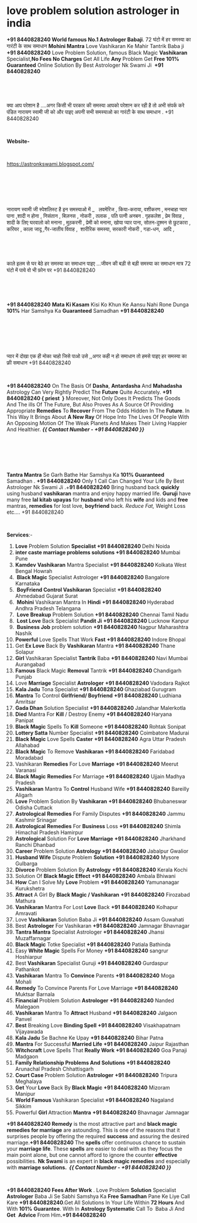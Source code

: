 # love problem solution astrologer in india 
   <p><strong>+91 8440828240 World famous No.1 Astrologer Babaji</strong>. 72 घंटो में हर समस्या का गारंटी के साथ समाधान <strong>Mohini Mantra</strong> Love Vashikaran Ke Mahir Tantrik Baba ji <strong>+91 8440828240</strong> Love Problem Solution, famous Black Magic <strong>Vashikaran</strong> Specialist,<strong>No Fees No Charges</strong> Get All Life <strong>Any</strong> Problem Get <strong>Free 101% Guaranteed</strong> Online Solution By Best Astrologer Nk Swami Ji&nbsp; <strong>+91 8440828240</strong></p>
<p><strong>&nbsp;</strong></p>
<p>&nbsp;</p>
<p>क्या आप परेशान है ....अगर किसी भी परकार की समस्या आपको परेशान कर रही है तो अभी संपर्क करे पंडित नारायण स्वामी जी को और पाइए अपनी सभी समस्याओ का गारंटी के साथ समाधान . +91 8440828240</p>
<p>&nbsp;</p>
<p><strong>Website-</strong></p>
<p><strong>&nbsp;</strong></p>
<p><a href="https://astronkswami.blogspot.com/">https://astronkswami.blogspot.com/</a></p>
<p><strong>&nbsp;</strong></p>
<p>&nbsp;</p>
<p>&nbsp;</p>
<p>नारायण स्वामी जी स्पेशलिस्ट है इन समस्याओ में _&nbsp; &nbsp;लवमेरिज , किया-कराया, वशीकरण , मनचाहा प्यार पाना ,शादी न होना , निसंतान , बिज़नस , नोकरी , तलाक , पति पत्नी अनबन . गृहकलेश , प्रेम विवाह , शादी के लिए घरवालो को मनाना , मुठकरनी , प्रेमी को मनाना, खोया प्यार पाना, सोतन-दुश्मन से छुटकारा , करियर , काला जादू ,गैर-जातीय विवाह ,&nbsp; शारीरिक समस्या, सरकारी नोकरी , गडा-धन,&nbsp; आदि ,</p>
<p>&nbsp;</p>
<p>&nbsp;</p>
<p>काले इलम से घर बेठे हर समस्या का समाधान पाइए ...जीवन की बड़ी से बड़ी समस्या का समाधान मात्र 72 घंटो में पाये वो भी फ़ोन पर +91 8440828240</p>
<p>&nbsp;</p>
<p><strong>&nbsp;</strong></p>
<p><strong>+91 8440828240</strong> <strong>Mata Ki Kasam</strong> Kisi Ko Khun Ke Aansu Nahi Rone Dunga <strong>101%</strong> Har Samshya Ka <strong>Guaranteed</strong> Samadhan <strong>+91 8440828240</strong></p>
<p>&nbsp;</p>
<p>&nbsp;</p>
<p>&nbsp;</p>
<p>प्यार में दोखा एक ही मोका चाहो जिसे पाओ उसे ,,अगर कही न हो समाधान तो हमसे पाइए हर समस्या का फ्री समाधान +91 8440828240</p>
<p>&nbsp;</p>
<p><strong>+91 8440828240</strong> On The Basis Of <strong>Dasha</strong>, <strong>Antardasha</strong> And <strong>Mahadasha</strong> Astrology Can Very Rightly Predict The <strong>Future</strong> Quite Accurately. <strong>+91 8440828240 { priest &nbsp;}</strong> Moreover, Not Only Does It Predicts The Goods And The ills Of The Future, But Also Proves As A Source Of Providing Appropriate <strong>Remedies</strong> To <strong>Recover</strong> From The Odds Hidden In The <strong>Future</strong>. In This Way It Brings About <strong>A New Ray</strong> Of Hope Into The Lives Of People With An Opposing Motion Of The Weak Planets And Makes Their Living Happier And Healthier. <strong><em>{{ Contact Number - +91 8440828240 }} </em></strong></p>
<p><strong>&nbsp;</strong></p>
<p><strong>&nbsp;</strong></p>
<p>&nbsp;</p>
<p><strong>Tantra Mantra</strong> Se Garh Bathe Har Samshya Ka <strong>101% Guaranteed</strong> Samadhan . <strong>+91 8440828240</strong> Only 1 Call Can Changed Your Life By Best Astrologer Nk Swami Ji .+<strong>91 8440828240</strong> Bring husband back <strong>quickly</strong> using husband <strong>vashikaran</strong> mantra and enjoy happy married life. <strong>Guruji</strong> have many free <strong>lal kitab upayas</strong> for <strong>husband</strong> who left his <strong>wife</strong> and kids and <strong>free</strong> mantras, <strong>remedies</strong> for lost love, <strong>boyfriend</strong> back. <em>Reduce Fat, </em>Weight Loss etc&hellip;. +91 8440828240</p>
<p>&nbsp;</p>
<p><strong>Services</strong>:-</p>
<ol>
<li><strong>Love</strong> Problem Solution <strong>Specialist +91 8440828240 </strong>Delhi Noida</li>
<li><strong>inter caste marriage problems solutions +91 8440828240 </strong>Mumbai Pune</li>
<li><strong>Kamdev</strong> <strong>Vashikaran</strong> Mantra Specialist <strong>+91 8440828240 </strong>Kolkata West Bengal Howrah</li>
<li>&nbsp;<strong>Black Magic</strong> Specialist Astrologer <strong>+91 8440828240 </strong>Bangalore Karnataka</li>
<li>&nbsp;<strong>BoyFriend Control Vashikaran</strong> Specialist <strong>+91 8440828240 </strong>Ahmedabad Gujarat Surat</li>
<li>&nbsp;<strong>Mohini</strong> Vashikaran Mantra In <strong>Hindi</strong> <strong>+91 8440828240 </strong>Hyderabad Andhra Pradesh Telangana</li>
<li>&nbsp;<strong>Love</strong> <strong>Breakup</strong> Problem Solution <strong>+91 8440828240 </strong>Chennai Tamil Nadu</li>
<li>&nbsp;<strong>Lost Love</strong> Back Specialist <strong>Pandit Ji</strong> <strong>+91 8440828240 </strong>Lucknow Kanpur</li>
<li>&nbsp;<strong>Business Job</strong> problem solution <strong>+91 8440828240 </strong>Nagpur Maharashtra&nbsp; Nashik&nbsp;</li>
<li><strong>Powerful</strong> Love Spells That Work <strong>Fast</strong> <strong>+91 8440828240 </strong>Indore Bhopal</li>
<li>Get <strong>Ex Love</strong> Back By <strong>Vashikaran</strong> Mantra <strong>+91 8440828240 </strong>Thane Solapur</li>
<li><strong>Girl</strong> Vashikaran Specialist <strong>Tantrik</strong> Baba <strong>+91 8440828240 </strong>Navi Mumbai Aurangabad</li>
<li><strong>Famous</strong> Black Magic <strong>Removal</strong> Tantrik <strong>+91 8440828240 </strong>Chandigarh Punjab</li>
<li>Love <strong>Marriage</strong> Specialist <strong>Astrologer</strong> <strong>+91 8440828240 </strong>Vadodara Rajkot</li>
<li><strong>Kala Jadu</strong> Tona Specialist <strong>+91 8440828240 </strong>Ghaziabad Gurugram</li>
<li><strong>Mantra</strong> To Control <strong>Girlfriend/ Boyfriend</strong> <strong>+91 8440828240 </strong>Ludhiana Amritsar</li>
<li><strong>Gada Dhan</strong> Solution Specialist <strong>+91 8440828240</strong> Jalandhar Malerkotla</li>
<li><strong>Died</strong> Mantra For <strong>Kill</strong> / Destroy Enemy <strong>+91 8440828240 </strong>Haryana Panipat</li>
<li><strong>Black Magic</strong> Spells To <strong>Kill</strong> Someone <strong>+91 8440828240 </strong>Rohtak Sonipat</li>
<li><strong>Lottery Satta</strong> Number Specialist <strong>+91 8440828240</strong> Coimbatore Madurai</li>
<li><strong>Black Magic</strong> Love Spells <strong>Caster</strong> <strong>+91 8440828240</strong> Agra Uttar Pradesh Allahabad</li>
<li><strong>Black Magic</strong> To Remove <strong>Vashikaran</strong> <strong>+91 8440828240</strong> Faridabad Moradabad</li>
<li>Vashikaran <strong>Remedies</strong> For Love <strong>Marriage</strong> <strong>+91 8440828240</strong> Meerut Varanasi</li>
<li><strong>Black Magic</strong> <strong>Remedies</strong> For Marriage <strong>+91 8440828240</strong> Ujjain Madhya Pradesh</li>
<li><strong>Vashikaran</strong> Mantra To <strong>Control</strong> Husband Wife <strong>+91 8440828240</strong> Bareilly Aligarh</li>
<li><strong>Love</strong> Problem Solution By <strong>Vashikaran</strong> <strong>+91 8440828240</strong> Bhubaneswar Odisha Cuttack</li>
<li><strong>Astrological</strong> <strong>Remedies</strong> For Family Disputes <strong>+91 8440828240</strong> Jammu Kashmir Srinagar</li>
<li><strong>Astrological</strong> <strong>Remedies</strong> For <strong>Business</strong> Loss <strong>+91 8440828240</strong> Shimla Himachal Pradesh Hamirpur</li>
<li><strong>Astrological</strong> Solution For <strong>Love Marriage</strong> <strong>+91 8440828240</strong> Jharkhand Ranchi Dhanbad</li>
<li><strong>Career</strong> Problem Solution <strong>Astrology</strong> <strong>+91 8440828240</strong> Jabalpur Gwalior&nbsp;</li>
<li><strong>Husband Wife</strong> Dispute Problem <strong>Solution</strong> <strong>+91 8440828240</strong> Mysore Gulbarga</li>
<li><strong>Divorce</strong> Problem Solution By <strong>Astrology</strong> <strong>+91 8440828240</strong> Kerala Kochi</li>
<li>Solution Of <strong>Black Magic</strong> <strong>Effect</strong> <strong>+91 8440828240</strong> Ambala Bhiwani</li>
<li><strong>How</strong> Can I Solve My <strong>Love</strong> Problem <strong>+91 8440828240</strong> Yamunanagar Kurukshetra</li>
<li><strong>Attract</strong> A Girl By <strong>Black Magic / Vashikaran</strong> <strong>+91 8440828240</strong> Firozabad Mathura</li>
<li><strong>Vashikaran</strong> Mantra For Lost <strong>Love</strong> Back <strong>+91 8440828240</strong> Kolhapur Amravati</li>
<li>Love <strong>Vashikaran</strong> Solution Baba Ji <strong>+91 8440828240</strong> Assam Guwahati</li>
<li>Best <strong>Astrologer</strong> For Vashikaran <strong>+91 8440828240</strong> Jamnagar Bhavnagar</li>
<li><strong>Tantra Mantra</strong> Specialist Astrologer <strong>+91 8440828240</strong> Jhansi Muzaffarnagar</li>
<li><strong>Black Magic</strong> Totke Specialist <strong>+91 8440828240</strong> Patiala Bathinda</li>
<li>Easy <strong>White Magic</strong> Spells For Money <strong>+91 8440828240</strong> sangrur Hoshiarpur</li>
<li>Best <strong>Vashikaran</strong> Specialist Guruji <strong>+91 8440828240</strong> Gurdaspur Pathankot</li>
<li><strong>Vashikaran</strong> Mantra To <strong>Convince</strong> Parents <strong>+91 8440828240</strong> Moga Mohali</li>
<li><strong>Remedy</strong> To Convince Parents For Love Marriage <strong>+91 8440828240</strong> Muktsar Barnala</li>
<li><strong>Financial</strong> Problem Solution <strong>Astrologer</strong> <strong>+91 8440828240</strong> Nanded Malegaon</li>
<li><strong>Vashikaran</strong> Mantra To <strong>Attract</strong> Husband <strong>+91 8440828240</strong> Jalgaon Panvel</li>
<li><strong>Best</strong> Breaking Love <strong>Binding Spell</strong> <strong>+91 8440828240</strong> Visakhapatnam Vijayawada</li>
<li><strong>Kala Jadu</strong> Se Bachne Ke Upay <strong>+91 8440828240</strong> Bihar Patna</li>
<li><strong>Mantra</strong> For Successful <strong>Married Life</strong> <strong>+91 8440828240</strong> Jaipur Rajasthan</li>
<li><strong>Witchcraft</strong> Love Spells That <strong>Really Work</strong> <strong>+91 8440828240</strong> Goa Panaji Madgaon</li>
<li><strong> Family Relationship Problems And Solutions</strong> <strong>+91 8440828240</strong> Arunachal Pradesh Chhattisgarh</li>
<li><strong> Court Case </strong>Problem Solution<strong> Astrologer</strong> <strong>+91 8440828240</strong> Tripura Meghalaya</li>
<li><strong> Get</strong> Your<strong> Love </strong>Back By<strong> Black Magic</strong> <strong>+91 8440828240</strong> Mizoram Manipur</li>
<li><strong> World Famous </strong>Vashikaran Specialist <strong>+91 8440828240</strong> Nagaland Sikkim</li>
<li>Powerful <strong>Girl </strong>Attraction <strong>Mantra</strong> <strong>+91 8440828240</strong> Bhavnagar Jamnagar</li>
</ol>
<p><strong>+91 8440828240 Remedy</strong> is the most attractive part and <strong>black magic remedies for marriage</strong> are astounding. This is one of the reasons that it surprises people by offering the required <strong>success</strong> and assuring the desired marriage.<strong>+91 8440828240 </strong>The <strong>spells</strong> offer continuous chance to sustain your <strong>marriage life</strong>. These <strong>spells</strong> are easier to deal with as they focus the main point alone, but one cannot afford to ignore the counter <strong>effective</strong> possibilities. <strong>Nk Swami</strong> is an expert in <strong>black magic remedies</strong> and especially with <strong>marriage solutions.&nbsp; </strong><strong><em>{{ Contact Number - +91 8440828240 }}</em></strong></p>
<p>&nbsp;</p>
<p><strong>+91 8440828240 Fees After Work</strong> . Love Problem <strong>Solution</strong> Specialist <strong>Astrologer</strong> Baba Ji Se Sabhi Samshya Ka <strong>Free</strong> <strong>Samadhan</strong> Pane Ke Liye Call Kare <strong>+91 8440828240</strong>.Get All Solutions In Your Life Within <strong>72 Hours</strong> And With <strong>101%</strong> <strong>Guarantee</strong>. With In <strong>Astrology Systematic</strong> Call To&nbsp; Baba Ji And&nbsp; <strong>Get</strong> &nbsp;<strong>Advice</strong> From Him<strong>.+91 8440828240 </strong></p>
<p><strong>&nbsp;</strong></p>
<p>&nbsp;</p>
<p>&nbsp;</p>
